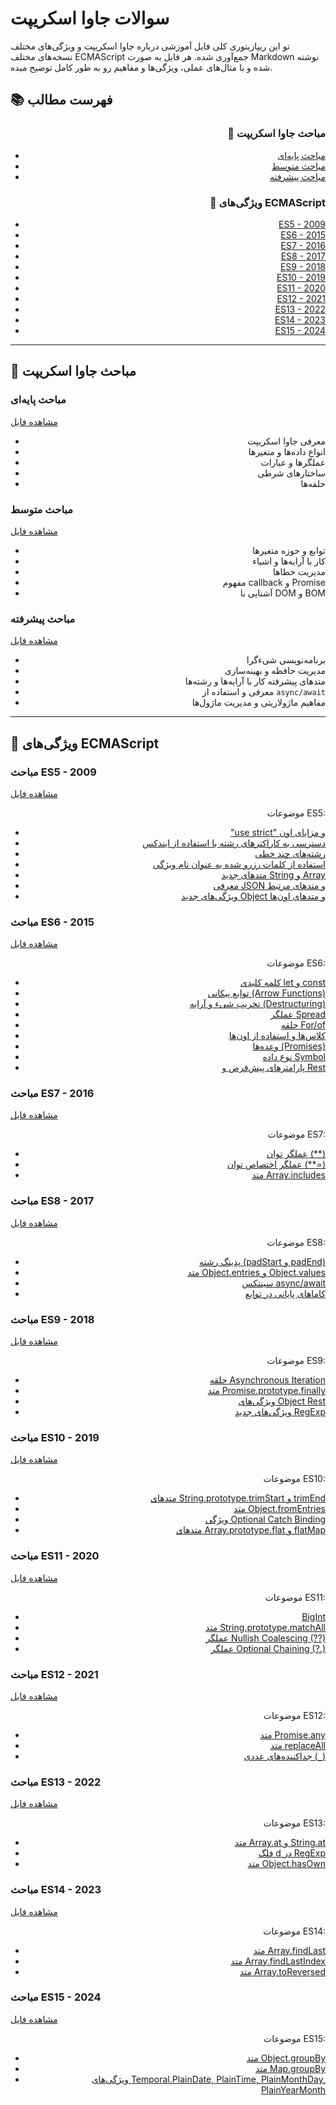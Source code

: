 # سوالات جاوا اسکریپت

تو این ریپازیتوری کلی فایل آموزشی درباره جاوا اسکریپت و ویژگی‌های مختلف نسخه‌های مختلف ECMAScript جمع‌آوری شده. هر فایل به صورت Markdown نوشته شده و با مثال‌های عملی، ویژگی‌ها و مفاهیم رو به طور کامل توضیح میده.

## 📚 فهرست مطالب

<div style="text-align: right;">

### 📘 مباحث جاوا اسکریپت
- [مباحث پایه‌ای](#مباحث-پایهای)
- [مباحث متوسط](#مباحث-متوسط)
- [مباحث پیشرفته](#مباحث-پیشرفته)

### 🧩 ویژگی‌های ECMAScript
- [ES5 - 2009](#مباحث-es5---2009)
- [ES6 - 2015](#مباحث-es6---2015)
- [ES7 - 2016](#مباحث-es7---2016)
- [ES8 - 2017](#مباحث-es8---2017)
- [ES9 - 2018](#مباحث-es9---2018)
- [ES10 - 2019](#مباحث-es10---2019)
- [ES11 - 2020](#مباحث-es11---2020)
- [ES12 - 2021](#مباحث-es12---2021)
- [ES13 - 2022](#مباحث-es12---2021)
- [ES14 - 2023](#مباحث-es14---2023)
- [ES15 - 2024](#مباحث-es15---2024)

</div>

---

## 📘 مباحث جاوا اسکریپت

### مباحث پایه‌ای
[مشاهده فایل](FA/01-basic.md)

<div style="text-align: right;">

- معرفی جاوا اسکریپت
- انواع داده‌ها و متغیرها
- عملگرها و عبارات
- ساختارهای شرطی
- حلقه‌ها

</div>

### مباحث متوسط
[مشاهده فایل](FA/02-intermediate.md)

<div style="text-align: right;">

- توابع و حوزه متغیرها
- کار با آرایه‌ها و اشیاء
- مدیریت خطاها
- مفهوم callback و Promise
- آشنایی با DOM و BOM

</div>

### مباحث پیشرفته
[مشاهده فایل](FA/03-advance.md)

<div style="text-align: right;">

- برنامه‌نویسی شیء‌گرا
- مدیریت حافظه و بهینه‌سازی
- متدهای پیشرفته کار با آرایه‌ها و رشته‌ها
- معرفی و استفاده از `async/await`
- مفاهیم ماژولاریتی و مدیریت ماژول‌ها

</div>

---

## 🧩 ویژگی‌های ECMAScript

### مباحث ES5 - 2009
[مشاهده فایل](FA/04-ES5-2009.md)

<div style="text-align: right;">

موضوعات ES5:
- ["use strict" و مزایای اون](FA/04-ES5-2009.md#use-strict-در-جاوا-اسکریپت)
- [دسترسی به کاراکترهای رشته با استفاده از ایندکس](FA/04-ES5-2009.md#دسترسی-به-کاراکترهای-رشته-با-استفاده-از-ایندکس)
- [رشته‌های چند خطی](FA/04-ES5-2009.md#رشته‌های-چند-خطی)
- [استفاده از کلمات رزرو شده به عنوان نام ویژگی](FA/04-ES5-2009.md#استفاده-از-کلمات-رزرو-شده-به-عنوان-نام-ویژگی)
- [متدهای جدید String و Array](FA/04-ES5-2009.md#متدهای-جدید-string-و-array)
- [معرفی JSON و متدهای مرتبط](FA/04-ES5-2009.md#معرفی-json-و-متدهای-مرتبط)
- [ویژگی‌های جدید Object و متدهای اون‌ها](FA/04-ES5-2009.md#ویژگی‌های-جدید-object-و-متدهای-آنها)

</div>

### مباحث ES6 - 2015
[مشاهده فایل](FA/05-ES6-2015.md)

<div style="text-align: right;">

موضوعات ES6:
- [کلمه کلیدی let و const](FA/05-ES6-2015.md#کلمه-کلیدی-let-در-جاوا-اسکریپت)
- [توابع پیکانی (Arrow Functions)](FA/05-ES6-2015.md#توابع-پیکانی-arrow-functions)
- [تخریب شیء و آرایه (Destructuring)](FA/05-ES6-2015.md#تخریب-شیء-و-آرایه-object-destructuring)
- [عملگر Spread](FA/05-ES6-2015.md#عملگر-spread)
- [حلقه For/of](FA/05-ES6-2015.md#حلقه-forof)
- [کلاس‌ها و استفاده از اون‌ها](FA/05-ES6-2015.md#کلاس‌ها-در-جاوا-اسکریپت)
- [وعده‌ها (Promises)](FA/05-ES6-2015.md#وعده‌ها-promises-در-جاوا-اسکریپت)
- [نوع داده Symbol](FA/05-ES6-2015.md#نوع-داده-symbol)
- [پارامترهای پیش‌فرض و Rest](FA/05-ES6-2015.md#پارامترهای-پیش‌فرض-تو-توابع)

</div>

### مباحث ES7 - 2016
[مشاهده فایل](FA/06-ES7-2016.md)

<div style="text-align: right;">

موضوعات ES7:
- [عملگر توان (**)](FA/06-ES7-2016.md#عملگر-توان-در-جاوا-اسکریپت)
- [عملگر اختصاص توان (**=)](FA/06-ES7-2016.md#عملگر-اختصاص-توان)
- [متد Array.includes](FA/06-ES7-2016.md#متد-arrayincludes)

</div>

### مباحث ES8 - 2017
[مشاهده فایل](FA/07-ES8-2017.md)

<div style="text-align: right;">

موضوعات ES8:
- [پدینگ رشته (padStart و padEnd)](FA/07-ES8-2017.md#پدینگ-رشته-در-جاوا-اسکریپت)
- [متد Object.entries و Object.values](FA/07-ES8-2017.md#متد-objectentries-و-objectvalues)
- [سینتکس async/await](FA/07-ES8-2017.md#سینتکس-asyncawait)
- [کاماهای پایانی در توابع](FA/07-ES8-2017.md#کاماهای-پایانی-در-توابع)

</div>

### مباحث ES9 - 2018
[مشاهده فایل](FA/08-ES9-2018.md)

<div style="text-align: right;">

موضوعات ES9:
- [حلقه Asynchronous Iteration](FA/08-ES9-2018.md#حلقه-asynchronous-iteration)
- [متد Promise.prototype.finally](FA/08-ES9-2018.md#متد-promisefinally)
- [ویژگی‌های Object Rest](FA/08-ES9-2018.md#ویژگی‌های-object-rest)
- [ویژگی‌های جدید RegExp](FA/08-ES9-2018.md#ویژگی‌های-جدید-regexp)

</div>

### مباحث ES10 - 2019
[مشاهده فایل](FA/09-ES10-2019.md)

<div style="text-align: right;">

موضوعات ES10:
- [متدهای String.prototype.trimStart و trimEnd](FA/09-ES10-2019.md#متدهای-stringprototypetrimstart-و-stringprototypetrimend)
- [متد Object.fromEntries](FA/09-ES10-2019.md#متد-objectfromentries)
- [ویژگی Optional Catch Binding](FA/09-ES10-2019.md#ویژگی-optional-catch-binding)
- [متدهای Array.prototype.flat و flatMap](FA/09-ES10-2019.md#متدهای-arrayprototypeflat-و-arrayprototypeflatmap)

</div>

### مباحث ES11 - 2020
[مشاهده فایل](FA/10-ES11-2020.md)

<div style="text-align: right;">

موضوعات ES11:
- [BigInt](FA/10-ES11-2020.md#ویژگی-bigint)
- [متد String.prototype.matchAll](FA/10-ES11-2020.md#متد-stringprototypematchall)
- [عملگر Nullish Coalescing (??)](FA/10-ES11-2020.md#عملگر-nullish-coalescing)
- [عملگر Optional Chaining (?.)](FA/10-ES11-2020.md#عملگر-optional-chaining)

</div>

### مباحث ES12 - 2021
[مشاهده فایل](FA/11-ES12-2021.md)

<div style="text-align: right;">

موضوعات ES12:
- [متد Promise.any](FA/11-ES12-2021.md#متد-promiseany)
- [متد replaceAll](FA/11-ES12-2021.md#متد-replaceall)
- [جداکننده‌های عددی (`_`)](FA/11-ES12-2021.md#جداکننده‌های-عددی-)

</div>

### مباحث ES13 - 2022
[مشاهده فایل](FA/12-ES13-2022.md)

<div style="text-align: right;">

موضوعات ES13:
- [متد Array.at و String.at](FA/12-ES13-2022.md#متد-arrayat-و-stringat)
- [فلگ d در RegExp](FA/12-ES13-2022.md#فلگ-d-در-regexp)
- [متد Object.hasOwn](FA/12-ES13-2022.md#متد-objecthasown)

</div>

### مباحث ES14 - 2023
[مشاهده فایل](FA/13-ES14-2023.md)

<div style="text-align: right;">

موضوعات ES14:
- [متد Array.findLast](FA/13-ES14-2023.md#متد-arrayfindlast)
- [متد Array.findLastIndex](FA/13-ES14-2023.md#متد-arrayfindlastindex)
- [متد Array.toReversed](FA/13-ES14-2023.md#متد-arraytoreversed)

</div>

### مباحث ES15 - 2024
[مشاهده فایل](FA/14-ES15-2024.md)

<div style="text-align: right;">

موضوعات ES15:
- [متد Object.groupBy](FA/14-ES15-2024.md#متد-objectgroupby)
- [متد Map.groupBy](FA/14-ES15-2024.md#متد-mapgroupby)
- [ویژگی‌های Temporal.PlainDate, PlainTime, PlainMonthDay, PlainYearMonth](FA/14-ES15-2024.md#ویژگی‌های-temporalplaindate-plaintime-plainmonthday-plainyearmonth)

</div>